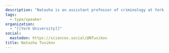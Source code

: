 ```yaml
---
description: "Natasha is an assistant professor of criminology at York University and author of ‘Chokepoints: Global Private Regulation on the Internet’(2017). She's also worked as an intelligence analyst at the RCMP in Ottawa."
tags:
  - type/speaker
organization:
  - "[[York University]]"
social:
  mastodon: https://sciences.social/@NTusikov
title: Natasha Tusikov
---
```


